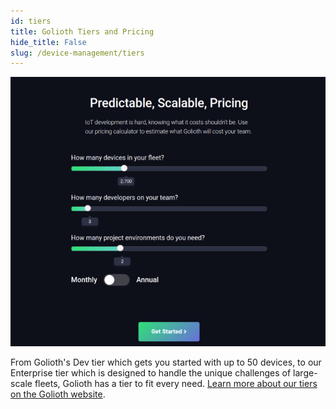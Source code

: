 ```yaml
---
id: tiers
title: Golioth Tiers and Pricing
hide_title: False
slug: /device-management/tiers
---
```


<div style={{textAlign: 'center'}}>

[![Golioth pricing tool](assets/golioth-pricing-snip.png
"Golioth predictable pricing")](https://golioth.io/pricing/)

</div>

From Golioth's Dev tier which gets you started with up to 50 devices, to our
Enterprise tier which is designed to handle the unique challenges of
large-scale fleets, Golioth has a tier to fit every need. [Learn more about
our tiers on the Golioth website](https://golioth.io/pricing/).


